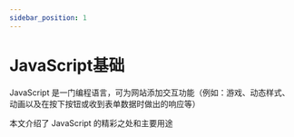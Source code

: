 ```yaml
---
sidebar_position: 1
---
```


# JavaScript基础

JavaScript 是一门编程语言，可为网站添加交互功能（例如：游戏、动态样式、动画以及在按下按钮或收到表单数据时做出的响应等）

本文介绍了 JavaScript 的精彩之处和主要用途